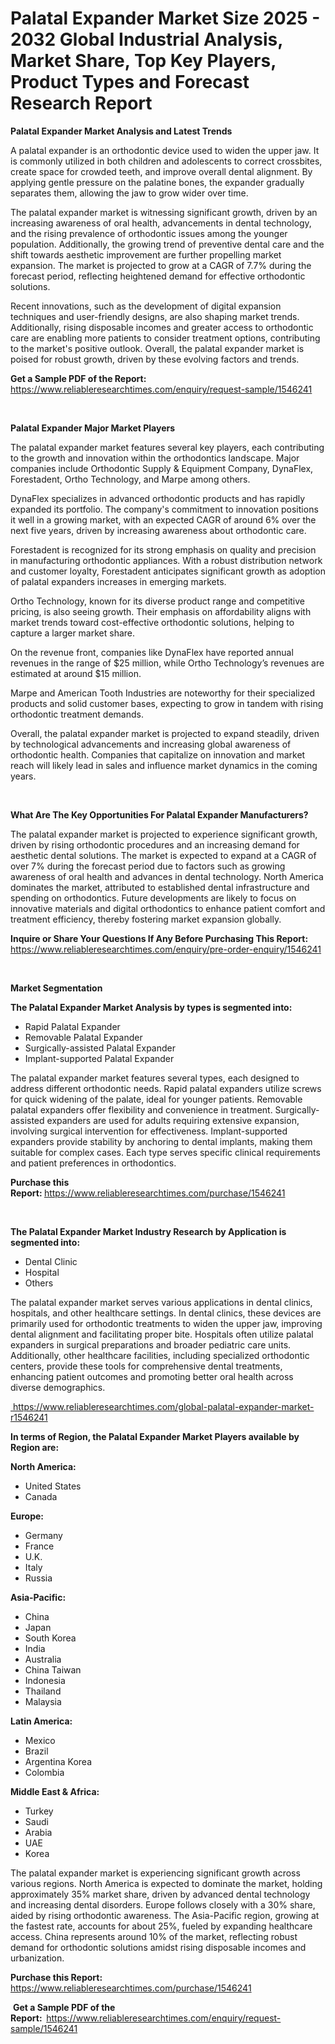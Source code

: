 <p><h1>Palatal Expander Market Size 2025 - 2032 Global Industrial Analysis, Market Share, Top Key Players, Product Types and Forecast Research Report</h1></p><p><strong>Palatal Expander Market Analysis and Latest Trends</strong></p>
<p><p>A palatal expander is an orthodontic device used to widen the upper jaw. It is commonly utilized in both children and adolescents to correct crossbites, create space for crowded teeth, and improve overall dental alignment. By applying gentle pressure on the palatine bones, the expander gradually separates them, allowing the jaw to grow wider over time.</p><p>The palatal expander market is witnessing significant growth, driven by an increasing awareness of oral health, advancements in dental technology, and the rising prevalence of orthodontic issues among the younger population. Additionally, the growing trend of preventive dental care and the shift towards aesthetic improvement are further propelling market expansion. The market is projected to grow at a CAGR of 7.7% during the forecast period, reflecting heightened demand for effective orthodontic solutions.</p><p>Recent innovations, such as the development of digital expansion techniques and user-friendly designs, are also shaping market trends. Additionally, rising disposable incomes and greater access to orthodontic care are enabling more patients to consider treatment options, contributing to the market's positive outlook. Overall, the palatal expander market is poised for robust growth, driven by these evolving factors and trends.</p></p>
<p><strong>Get a Sample PDF of the Report:&nbsp;</strong> <a href="https://www.reliableresearchtimes.com/enquiry/request-sample/1546241?utm_campaign=2216&utm_medium=2&utm_source=Github&utm_content=ia&utm_term=16042025&utm_id=palatal-expander">https://www.reliableresearchtimes.com/enquiry/request-sample/1546241</a></p>
<p>&nbsp;</p>
<p><strong>Palatal Expander Major Market Players</strong></p>
<p><p>The palatal expander market features several key players, each contributing to the growth and innovation within the orthodontics landscape. Major companies include Orthodontic Supply & Equipment Company, DynaFlex, Forestadent, Ortho Technology, and Marpe among others. </p><p>DynaFlex specializes in advanced orthodontic products and has rapidly expanded its portfolio. The company's commitment to innovation positions it well in a growing market, with an expected CAGR of around 6% over the next five years, driven by increasing awareness about orthodontic care.</p><p>Forestadent is recognized for its strong emphasis on quality and precision in manufacturing orthodontic appliances. With a robust distribution network and customer loyalty, Forestadent anticipates significant growth as adoption of palatal expanders increases in emerging markets.</p><p>Ortho Technology, known for its diverse product range and competitive pricing, is also seeing growth. Their emphasis on affordability aligns with market trends toward cost-effective orthodontic solutions, helping to capture a larger market share.</p><p>On the revenue front, companies like DynaFlex have reported annual revenues in the range of $25 million, while Ortho Technology’s revenues are estimated at around $15 million. </p><p>Marpe and American Tooth Industries are noteworthy for their specialized products and solid customer bases, expecting to grow in tandem with rising orthodontic treatment demands.</p><p>Overall, the palatal expander market is projected to expand steadily, driven by technological advancements and increasing global awareness of orthodontic health. Companies that capitalize on innovation and market reach will likely lead in sales and influence market dynamics in the coming years.</p></p>
<p>&nbsp;</p>
<p><strong>What Are The Key Opportunities For Palatal Expander Manufacturers?</strong></p>
<p><p>The palatal expander market is projected to experience significant growth, driven by rising orthodontic procedures and an increasing demand for aesthetic dental solutions. The market is expected to expand at a CAGR of over 7% during the forecast period due to factors such as growing awareness of oral health and advances in dental technology. North America dominates the market, attributed to established dental infrastructure and spending on orthodontics. Future developments are likely to focus on innovative materials and digital orthodontics to enhance patient comfort and treatment efficiency, thereby fostering market expansion globally.</p></p>
<p><strong>Inquire or Share Your Questions If Any Before Purchasing This Report:</strong> <a href="https://www.reliableresearchtimes.com/enquiry/pre-order-enquiry/1546241?utm_campaign=2216&utm_medium=2&utm_source=Github&utm_content=ia&utm_term=16042025&utm_id=palatal-expander">https://www.reliableresearchtimes.com/enquiry/pre-order-enquiry/1546241</a></p>
<p>&nbsp;</p>
<p><strong>Market Segmentation</strong></p>
<p><strong>The Palatal Expander Market Analysis by types is segmented into:</strong></p>
<p><ul><li>Rapid Palatal Expander</li><li>Removable Palatal Expander</li><li>Surgically-assisted Palatal Expander</li><li>Implant-supported Palatal Expander</li></ul></p>
<p><p>The palatal expander market features several types, each designed to address different orthodontic needs. Rapid palatal expanders utilize screws for quick widening of the palate, ideal for younger patients. Removable palatal expanders offer flexibility and convenience in treatment. Surgically-assisted expanders are used for adults requiring extensive expansion, involving surgical intervention for effectiveness. Implant-supported expanders provide stability by anchoring to dental implants, making them suitable for complex cases. Each type serves specific clinical requirements and patient preferences in orthodontics.</p></p>
<p><strong>Purchase this Report:&nbsp;</strong><a href="https://www.reliableresearchtimes.com/purchase/1546241?utm_campaign=2216&utm_medium=2&utm_source=Github&utm_content=ia&utm_term=16042025&utm_id=palatal-expander">https://www.reliableresearchtimes.com/purchase/1546241</a></p>
<p>&nbsp;</p>
<p><strong>The Palatal Expander Market Industry Research by Application is segmented into:</strong></p>
<p><ul><li>Dental Clinic</li><li>Hospital</li><li>Others</li></ul></p>
<p><p>The palatal expander market serves various applications in dental clinics, hospitals, and other healthcare settings. In dental clinics, these devices are primarily used for orthodontic treatments to widen the upper jaw, improving dental alignment and facilitating proper bite. Hospitals often utilize palatal expanders in surgical preparations and broader pediatric care units. Additionally, other healthcare facilities, including specialized orthodontic centers, provide these tools for comprehensive dental treatments, enhancing patient outcomes and promoting better oral health across diverse demographics.</p></p>
<p><a href="https://www.reliableresearchtimes.com/global-palatal-expander-market-r1546241?utm_campaign=2216&utm_medium=2&utm_source=Github&utm_content=ia&utm_term=16042025&utm_id=palatal-expander">&nbsp;https://www.reliableresearchtimes.com/global-palatal-expander-market-r1546241</a></p>
<p><strong>In terms of Region, the Palatal Expander Market Players available by Region are:</strong></p>
<p>
    <p> <strong> North America: </strong>
        <ul>
            <li>United States</li>
            <li>Canada</li>
        </ul>
        </p> 
    <p> <strong> Europe: </strong>
        <ul>
            <li>Germany</li>
            <li>France</li>
            <li>U.K.</li>
            <li>Italy</li>
            <li>Russia</li>
        </ul>
        </p> 
    <p> <strong> Asia-Pacific: </strong>
        <ul>
            <li>China</li>
            <li>Japan</li>
            <li>South Korea</li>
            <li>India</li>
            <li>Australia</li>
            <li>China Taiwan</li>
            <li>Indonesia</li>
            <li>Thailand</li>
            <li>Malaysia</li>
        </ul>
        </p> 
    <p> <strong> Latin America: </strong>
        <ul>
            <li>Mexico</li>
            <li>Brazil</li>
            <li>Argentina Korea</li>
            <li>Colombia</li>
        </ul>
        </p> 
    <p> <strong> Middle East & Africa: </strong>
        <ul>
            <li>Turkey</li>
            <li>Saudi</li>
            <li>Arabia</li>
            <li>UAE</li>
            <li>Korea</li>
        </ul>
    </p>
    </p>
<p><p>The palatal expander market is experiencing significant growth across various regions. North America is expected to dominate the market, holding approximately 35% market share, driven by advanced dental technology and increasing dental disorders. Europe follows closely with a 30% share, aided by rising orthodontic awareness. The Asia-Pacific region, growing at the fastest rate, accounts for about 25%, fueled by expanding healthcare access. China represents around 10% of the market, reflecting robust demand for orthodontic solutions amidst rising disposable incomes and urbanization.</p></p>
<p><strong>Purchase this Report: </strong><a href="https://www.reliableresearchtimes.com/purchase/1546241?utm_campaign=2216&utm_medium=2&utm_source=Github&utm_content=ia&utm_term=16042025&utm_id=palatal-expander">https://www.reliableresearchtimes.com/purchase/1546241</a></p>
<p>&nbsp;<strong>Get a Sample PDF of the Report:&nbsp;&nbsp;</strong><a href="https://www.reliableresearchtimes.com/enquiry/request-sample/1546241?utm_campaign=2216&utm_medium=2&utm_source=Github&utm_content=ia&utm_term=16042025&utm_id=palatal-expander">https://www.reliableresearchtimes.com/enquiry/request-sample/1546241</a></p>
<p><strong></strong></p>
<p><p></p><p></p><p></p></p>